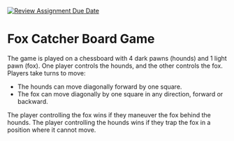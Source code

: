 [![Review Assignment Due Date](https://classroom.github.com/assets/deadline-readme-button-24ddc0f5d75046c5622901739e7c5dd533143b0c8e959d652212380cedb1ea36.svg)](https://classroom.github.com/a/XbZw8B6J)
# Fox Catcher Board Game

The game is played on a chessboard with 4 dark pawns (hounds) and 1 light pawn (fox). One player controls the hounds, and the other controls the fox. Players take turns to move:

- The hounds can move diagonally forward by one square.
- The fox can move diagonally by one square in any direction, forward or backward.

The player controlling the fox wins if they maneuver the fox behind the hounds. The player controlling the hounds wins if they trap the fox in a position where it cannot move.

